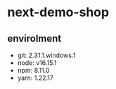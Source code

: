 # next-demo-shop

## envirolment

-   git: 2.31.1.windows.1
-   node: v16.15.1
-   npm: 8.11.0
-   yarn: 1.22.17
